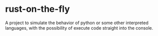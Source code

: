 # rust-on-the-fly
A project to simulate the behavior of python or some other interpreted languages, with the possibility of execute code straight into the console.

